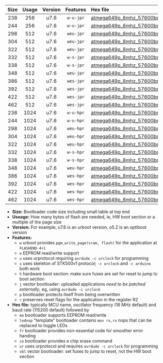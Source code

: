 |Size|Usage|Version|Features|Hex file|
|:-:|:-:|:-:|:-:|:--|
|238|256|u7.6|`w-u-jpr`|[atmega649p_8mhz_57600bps_ur_vbl.hex](https://raw.githubusercontent.com/stefanrueger/urboot/main/bootloaders/atmega649p/fcpu_8mhz/57600_bps/atmega649p_8mhz_57600bps_ur_vbl.hex)|
|244|256|u7.6|`w-u-jpr`|[atmega649p_8mhz_57600bps_lednop_ur_vbl.hex](https://raw.githubusercontent.com/stefanrueger/urboot/main/bootloaders/atmega649p/fcpu_8mhz/57600_bps/atmega649p_8mhz_57600bps_lednop_ur_vbl.hex)|
|298|512|u7.6|`weu-jpr`|[atmega649p_8mhz_57600bps_ee_ur_vbl.hex](https://raw.githubusercontent.com/stefanrueger/urboot/main/bootloaders/atmega649p/fcpu_8mhz/57600_bps/atmega649p_8mhz_57600bps_ee_ur_vbl.hex)|
|304|512|u7.6|`weu-jpr`|[atmega649p_8mhz_57600bps_ee_lednop_ur_vbl.hex](https://raw.githubusercontent.com/stefanrueger/urboot/main/bootloaders/atmega649p/fcpu_8mhz/57600_bps/atmega649p_8mhz_57600bps_ee_lednop_ur_vbl.hex)|
|322|512|u7.6|`weu-jpr`|[atmega649p_8mhz_57600bps_ee_lednop_fr_ur_vbl.hex](https://raw.githubusercontent.com/stefanrueger/urboot/main/bootloaders/atmega649p/fcpu_8mhz/57600_bps/atmega649p_8mhz_57600bps_ee_lednop_fr_ur_vbl.hex)|
|332|512|u7.6|`w-s-jpr`|[atmega649p_8mhz_57600bps_vbl.hex](https://raw.githubusercontent.com/stefanrueger/urboot/main/bootloaders/atmega649p/fcpu_8mhz/57600_bps/atmega649p_8mhz_57600bps_vbl.hex)|
|338|512|u7.6|`w-s-jpr`|[atmega649p_8mhz_57600bps_lednop_vbl.hex](https://raw.githubusercontent.com/stefanrueger/urboot/main/bootloaders/atmega649p/fcpu_8mhz/57600_bps/atmega649p_8mhz_57600bps_lednop_vbl.hex)|
|348|512|u7.6|`weu-jpr`|[atmega649p_8mhz_57600bps_ee_lednop_fr_ce_ur_vbl.hex](https://raw.githubusercontent.com/stefanrueger/urboot/main/bootloaders/atmega649p/fcpu_8mhz/57600_bps/atmega649p_8mhz_57600bps_ee_lednop_fr_ce_ur_vbl.hex)|
|386|512|u7.6|`wes-jpr`|[atmega649p_8mhz_57600bps_ee_vbl.hex](https://raw.githubusercontent.com/stefanrueger/urboot/main/bootloaders/atmega649p/fcpu_8mhz/57600_bps/atmega649p_8mhz_57600bps_ee_vbl.hex)|
|392|512|u7.6|`wes-jpr`|[atmega649p_8mhz_57600bps_ee_lednop_vbl.hex](https://raw.githubusercontent.com/stefanrueger/urboot/main/bootloaders/atmega649p/fcpu_8mhz/57600_bps/atmega649p_8mhz_57600bps_ee_lednop_vbl.hex)|
|422|512|u7.6|`wes-jpr`|[atmega649p_8mhz_57600bps_ee_lednop_fr_vbl.hex](https://raw.githubusercontent.com/stefanrueger/urboot/main/bootloaders/atmega649p/fcpu_8mhz/57600_bps/atmega649p_8mhz_57600bps_ee_lednop_fr_vbl.hex)|
|462|512|u7.6|`wes-jpr`|[atmega649p_8mhz_57600bps_ee_lednop_fr_ce_vbl.hex](https://raw.githubusercontent.com/stefanrueger/urboot/main/bootloaders/atmega649p/fcpu_8mhz/57600_bps/atmega649p_8mhz_57600bps_ee_lednop_fr_ce_vbl.hex)|
|238|1024|u7.6|`w-u-hpr`|[atmega649p_8mhz_57600bps_ur.hex](https://raw.githubusercontent.com/stefanrueger/urboot/main/bootloaders/atmega649p/fcpu_8mhz/57600_bps/atmega649p_8mhz_57600bps_ur.hex)|
|244|1024|u7.6|`w-u-hpr`|[atmega649p_8mhz_57600bps_lednop_ur.hex](https://raw.githubusercontent.com/stefanrueger/urboot/main/bootloaders/atmega649p/fcpu_8mhz/57600_bps/atmega649p_8mhz_57600bps_lednop_ur.hex)|
|298|1024|u7.6|`weu-hpr`|[atmega649p_8mhz_57600bps_ee_ur.hex](https://raw.githubusercontent.com/stefanrueger/urboot/main/bootloaders/atmega649p/fcpu_8mhz/57600_bps/atmega649p_8mhz_57600bps_ee_ur.hex)|
|304|1024|u7.6|`weu-hpr`|[atmega649p_8mhz_57600bps_ee_lednop_ur.hex](https://raw.githubusercontent.com/stefanrueger/urboot/main/bootloaders/atmega649p/fcpu_8mhz/57600_bps/atmega649p_8mhz_57600bps_ee_lednop_ur.hex)|
|322|1024|u7.6|`weu-hpr`|[atmega649p_8mhz_57600bps_ee_lednop_fr_ur.hex](https://raw.githubusercontent.com/stefanrueger/urboot/main/bootloaders/atmega649p/fcpu_8mhz/57600_bps/atmega649p_8mhz_57600bps_ee_lednop_fr_ur.hex)|
|332|1024|u7.6|`w-s-hpr`|[atmega649p_8mhz_57600bps.hex](https://raw.githubusercontent.com/stefanrueger/urboot/main/bootloaders/atmega649p/fcpu_8mhz/57600_bps/atmega649p_8mhz_57600bps.hex)|
|338|1024|u7.6|`w-s-hpr`|[atmega649p_8mhz_57600bps_lednop.hex](https://raw.githubusercontent.com/stefanrueger/urboot/main/bootloaders/atmega649p/fcpu_8mhz/57600_bps/atmega649p_8mhz_57600bps_lednop.hex)|
|348|1024|u7.6|`weu-hpr`|[atmega649p_8mhz_57600bps_ee_lednop_fr_ce_ur.hex](https://raw.githubusercontent.com/stefanrueger/urboot/main/bootloaders/atmega649p/fcpu_8mhz/57600_bps/atmega649p_8mhz_57600bps_ee_lednop_fr_ce_ur.hex)|
|386|1024|u7.6|`wes-hpr`|[atmega649p_8mhz_57600bps_ee.hex](https://raw.githubusercontent.com/stefanrueger/urboot/main/bootloaders/atmega649p/fcpu_8mhz/57600_bps/atmega649p_8mhz_57600bps_ee.hex)|
|392|1024|u7.6|`wes-hpr`|[atmega649p_8mhz_57600bps_ee_lednop.hex](https://raw.githubusercontent.com/stefanrueger/urboot/main/bootloaders/atmega649p/fcpu_8mhz/57600_bps/atmega649p_8mhz_57600bps_ee_lednop.hex)|
|422|1024|u7.6|`wes-hpr`|[atmega649p_8mhz_57600bps_ee_lednop_fr.hex](https://raw.githubusercontent.com/stefanrueger/urboot/main/bootloaders/atmega649p/fcpu_8mhz/57600_bps/atmega649p_8mhz_57600bps_ee_lednop_fr.hex)|
|462|1024|u7.6|`wes-hpr`|[atmega649p_8mhz_57600bps_ee_lednop_fr_ce.hex](https://raw.githubusercontent.com/stefanrueger/urboot/main/bootloaders/atmega649p/fcpu_8mhz/57600_bps/atmega649p_8mhz_57600bps_ee_lednop_fr_ce.hex)|

- **Size:** Bootloader code size including small table at top end
- **Useage:** How many bytes of flash are needed, ie, HW boot section or a multiple of the page size
- **Version:** For example, u7.6 is an urboot version, o5.2 is an optiboot version
- **Features:**
  + `w` urboot provides `pgm_write_page(sram, flash)` for the application at `FLASHEND-4+1`
  + `e` EEPROM read/write support
  + `u` uses urprotocol requiring `avrdude -c urclock` for programming
  + `s` uses skeleton of STK500v1 protocol; `-c urclock` and `-c arduino` both work
  + `h` hardware boot section: make sure fuses are set for reset to jump to boot section
  + `j` vector bootloader: uploaded applications *need to be patched externally*, eg, using `avrdude -c urclock`
  + `p` bootloader protects itself from being overwritten
  + `r` preserves reset flags for the application in the register R2
- **Hex file:** typically MCU name, oscillator frequency (16 MHz default) and baud rate (115200 default) followed by
  + `ee` bootloader supports EEPROM read/write
  + `lednop` "template" bootloader contains `mov rx,rx` nops that can be replaced to toggle LEDs
  + `fr` bootloader provides non-essential code for smoother error handing
  + `ce` bootloader provides a chip erase command
  + `ur` uses urprotocol and requires `avrdude -c urclock` for programming
  + `vbl` vector bootloader: set fuses to jump to reset, not the HW boot section

